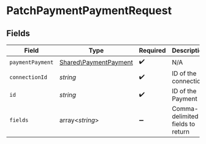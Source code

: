 # PatchPaymentPaymentRequest


## Fields

| Field                                                          | Type                                                           | Required                                                       | Description                                                    |
| -------------------------------------------------------------- | -------------------------------------------------------------- | -------------------------------------------------------------- | -------------------------------------------------------------- |
| `paymentPayment`                                               | [Shared\PaymentPayment](../../Models/Shared/PaymentPayment.md) | :heavy_check_mark:                                             | N/A                                                            |
| `connectionId`                                                 | *string*                                                       | :heavy_check_mark:                                             | ID of the connection                                           |
| `id`                                                           | *string*                                                       | :heavy_check_mark:                                             | ID of the Payment                                              |
| `fields`                                                       | array<*string*>                                                | :heavy_minus_sign:                                             | Comma-delimited fields to return                               |